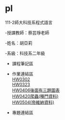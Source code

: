 # pl
111-2師大科技系程式語言

-授課教師：蔡芸琤老師

-姓名：胡亞莉  

-系級：科技系二年級

* 課程筆記區

* 作業連結區
<br />  [HW0302](https://github.com/Huwalli/pl/blob/main/HW1.ipynb)
<br />  [HW0323](https://github.com/Huwalli/pl/blob/main/.ipynb_checkpoints/HW1_divina-checkpoint.ipynb)
<br />  [HW0406後面有三題圖表](https://github.com/Huwalli/pl/blob/main/.ipynb_checkpoints/HW1_divina-checkpoint.ipynb)
<br />  [HW0420爬蟲(種門資料)](https://github.com/Huwalli/pl/blob/main/0420.ipynb)
<br />  [HW0504(帝維納資料)](https://github.com/Huwalli/pl/blob/main/0504%E6%96%87%E5%AD%97%E9%9B%B2%E4%BD%9C%E6%A5%AD%E5%9B%9B.ipynb)
* 專題連結區

